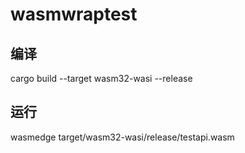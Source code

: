 # wasmwraptest
## 编译
cargo build --target wasm32-wasi --release

## 运行
wasmedge target/wasm32-wasi/release/testapi.wasm

 
